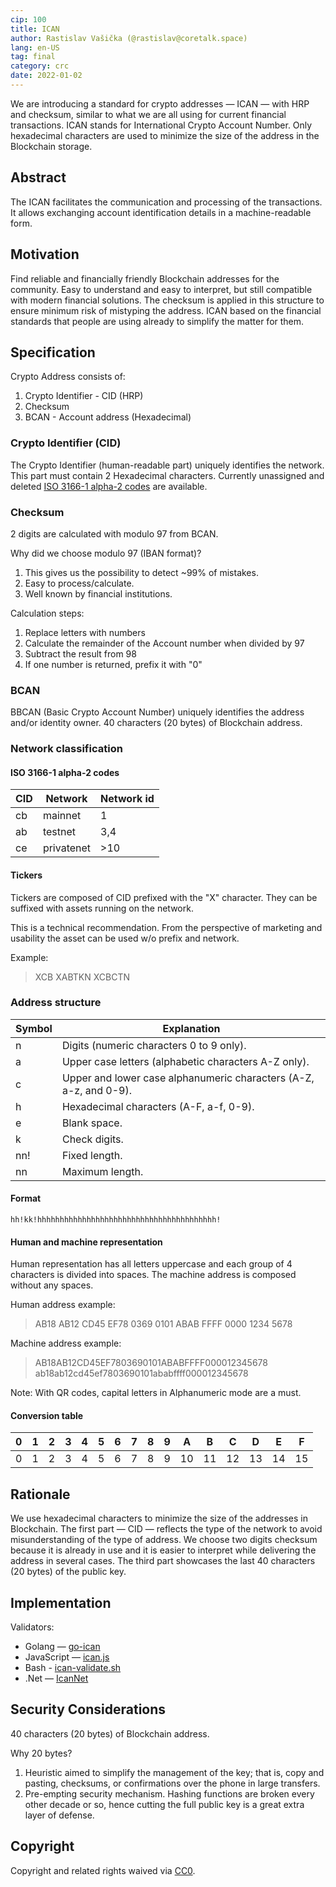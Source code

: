 ```yaml
---
cip: 100
title: ICAN
author: Rastislav Vašička (@rastislav@coretalk.space)
lang: en-US
tag: final
category: crc
date: 2022-01-02
---
```


<!-- This is the suggested template for new CIP. Note that a CIP number will be assigned by an editor. When opening a pull request to submit your CIP, please use an abbreviated title in the filename, `cip-ID.md`, where "ID" is CIP ID. The title should be 44 characters or less. -->
<!-- Provide a simplified and layman-accessible explanation of the CIP. -->
We are introducing a standard for crypto addresses — ICAN — with HRP and checksum, similar to what we are all using for current financial transactions. ICAN stands for International Crypto Account Number.
Only hexadecimal characters are used to minimize the size of the address in the Blockchain storage.

<!-- more -->
## Abstract
<!-- A short (~200 words) description of the technical issue being addressed. -->
The ICAN facilitates the communication and processing of the transactions. It allows exchanging account identification details in a machine-readable form.

## Motivation
<!-- The motivation is critical for CIP that wants to change the Core protocol. It should clearly explain why the existing protocol specification is inadequate to address the problem that the CIP solves. CIP submissions without sufficient motivation may be rejected outright. -->
Find reliable and financially friendly Blockchain addresses for the community. Easy to understand and easy to interpret, but still compatible with modern financial solutions. The checksum is applied in this structure to ensure minimum risk of mistyping the address. ICAN based on the financial standards that people are using already to simplify the matter for them.

## Specification
<!-- The technical specification should describe the syntax and semantics of any new feature. The specification should be detailed enough to allow competing, interoperable implementations for any of the current Core platforms. -->
Crypto Address consists of:

1. Crypto Identifier - CID (HRP)
1. Checksum
1. BCAN - Account address (Hexadecimal)

### Crypto Identifier (CID)

The Crypto Identifier (human-readable part) uniquely identifies the network.
This part must contain 2 Hexadecimal characters.
Currently unassigned and deleted [ISO 3166-1 alpha-2 codes](https://en.wikipedia.org/wiki/ISO_3166-1_alpha-2#Current_codes) are available.

### Checksum

2 digits are calculated with modulo 97 from BCAN.

Why did we choose modulo 97 (IBAN format)?
1. This gives us the possibility to detect ~99% of mistakes.
1. Easy to process/calculate.
1. Well known by financial institutions.

Calculation steps:

1. Replace letters with numbers
1. Calculate the remainder of the Account number when divided by 97
1. Subtract the result from 98
1. If one number is returned, prefix it with "0"

### BCAN

BBCAN (Basic Crypto Account Number) uniquely identifies the address and/or identity owner.
40 characters (20 bytes) of Blockchain address.

### Network classification

#### ISO 3166-1 alpha-2 codes

CID | Network | Network id
--- | --- | ---
cb | mainnet | 1
ab | testnet | 3,4
ce | privatenet | >10

#### Tickers

Tickers are composed of CID prefixed with the "X" character.
They can be suffixed with assets running on the network.

This is a technical recommendation. From the perspective of marketing and usability the asset can be used w/o prefix and network.

Example:
> XCB
> XABTKN
> XCBCTN

### Address structure

Symbol | Explanation
--- | ---
n | Digits (numeric characters 0 to 9 only).
a | Upper case letters (alphabetic characters A-Z only).
c | Upper and lower case alphanumeric characters (A-Z, a-z, and 0-9).
h | Hexadecimal characters (A-F, a-f, 0-9).
e | Blank space.
k | Check digits.
nn! | Fixed length.
nn | Maximum length.

#### Format

```
hh!kk!hhhhhhhhhhhhhhhhhhhhhhhhhhhhhhhhhhhhhhhh!
```

#### Human and machine representation

Human representation has all letters uppercase and each group of 4 characters is divided into spaces.
The machine address is composed without any spaces.

Human address example:
> AB18 AB12 CD45 EF78 0369 0101 ABAB FFFF 0000 1234 5678

Machine address example:
> AB18AB12CD45EF7803690101ABABFFFF000012345678
> ab18ab12cd45ef7803690101ababffff000012345678

Note: With QR codes, capital letters in Alphanumeric mode are a must.

#### Conversion table

 0  | 1   | 2   | 3   | 4   | 5   | 6   | 7   | 8   | 9   | A   | B   | C   | D   | E   | F
--- | --- | --- | --- | --- | --- | --- | --- | --- | --- | --- | --- | --- | --- | --- | ---
 0  | 1   | 2   | 3   | 4   | 5   | 6   | 7   | 8   | 9   | 10  | 11  | 12  | 13  | 14  | 15

## Rationale
<!-- The rationale fleshes out the specification by describing what motivated the design and why particular design decisions were made. It should describe alternate designs that were considered and related work. The rationale may also provide evidence of consensus within the community, and should discuss important objections or concerns raised during the discussion. -->
We use hexadecimal characters to minimize the size of the addresses in Blockchain. The first part — CID — reflects the type of the network to avoid misunderstanding of the type of address. We choose two digits checksum because it is already in use and it is easier to interpret while delivering the address in several cases. The third part showcases the last 40 characters (20 bytes) of the public key.

## Implementation
<!-- The implementations must be completed before any CIP is given status "Final", but it need not be completed before the CIP is accepted. While there is merit to the approach of reaching consensus on the specification and rationale before writing code, the principle of "rough consensus and running code" is still useful when it comes to resolving many discussions of API details. -->

Validators:
- Golang — [go-ican](https://github.com/cryptohub-digital/go-ican)
- JavaScript — [ican.js](hhttps://github.com/cryptohub-digital/ican.js)
- Bash - [ican-validate.sh](https://github.com/cryptohub-digital/ican-validate.sh)
- .Net — [IcanNet](https://github.com/cryptohub-digital/IcanNet)

## Security Considerations
<!-- All CIPs must contain a section that discusses the security implications/considerations relevant to the proposed change. Include information that might be important for security discussions, surface risks, and can be used throughout the life cycle of the proposal. CIP submissions missing the "Security Considerations" section will be rejected. A CIP cannot proceed to status "Final" without a Security Considerations discussion deemed sufficient by the reviewers. -->
40 characters (20 bytes) of Blockchain address.

Why 20 bytes?
1. Heuristic aimed to simplify the management of the key; that is, copy and pasting, checksums, or confirmations over the phone in large transfers.
1. Pre-empting security mechanism. Hashing functions are broken every other decade or so, hence cutting the full public key is a great extra layer of defense.

## Copyright
Copyright and related rights waived via [CC0](https://creativecommons.org/publicdomain/zero/1.0/).

